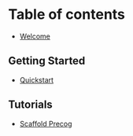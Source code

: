 # Table of contents

* [Welcome](README.md)

## Getting Started

* [Quickstart](getting-started/quickstart.md)

## Tutorials

* [Scaffold Precog](tutorials/editor.md)
